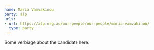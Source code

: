 ```yaml
---
name: Maria Vamvakinou
party: alp
urls:
- url: https://alp.org.au/our-people/our-people/maria-vamvakinou/
  type: party
---
```

Some verbiage about the candidate here.

